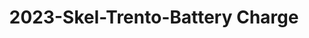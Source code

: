 ---
schema: default 
title: 2023-Skel-Trento-Battery Charge
organization: Unitn  # Copyright Holders in the config file
notes: Returns whether the phone is on charge and the type of charger
resources:
    - name: codebook
      # URL must link to the corresponding codebook
      url: >-
          https://datascientiafoundation.github.io/LivePeople-Documentation/codebooks/2023_SKEL_Trento_batterycharge.html
      format: html
license: >-
  ./../../resources/2023LivePeopleLicense.html
dataset_name: Batterycharge
location: Trento (IT)
latitude_map: 46.04
longitude_map: 11.07
start_date: 2023-05-12T02:15
end_date: 2023-06-12T02:15
dataset_type: Sensors
sensor_type: Device-Usage
size: 0.09 MB
dataset_format: parquet  
other_format: csv
number_participants: 56
language: Not Applicable
collection_name: skel
project_url: <a href="https://ds.datascientia.eu/community/public/projects/">Datascientia community project</a>
5_stars: 3  # Fixed value
publication_date: 2024-11-16 14:15:08  # Current timestamp
identifier: 008.AAAQ.AAA.BT  # Generated based on the defined rules
request_contact: datadistribution.knowdive@unitn.it
maintainer: Andrea Bontempelli  # Maintainer based on authors
maintainer_email: datadistribution.knowdive@unitn.it  
category:
  - Dataset
---